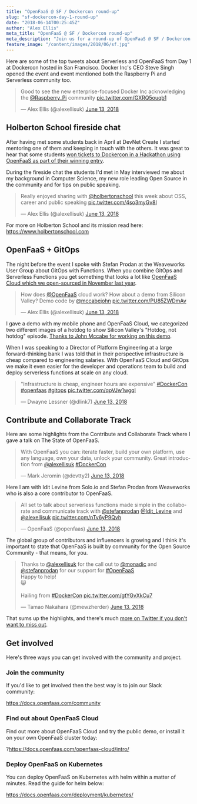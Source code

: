 ```yaml
---
title: "OpenFaaS @ SF / Dockercon round-up"
slug: "sf-dockercon-day-1-round-up"
date: "2018-06-14T00:25:45Z"
author: "Alex Ellis"
meta_title: "OpenFaaS @ SF / Dockercon round-up"
meta_description: "Join us for a round-up of OpenFaaS @ SF / Dockercon Day 1 with Holberton School, a GitOps + OpenFaaS Cloud meet-up and the Collaborate & contribute track"
feature_image: "/content/images/2018/06/sf.jpg"
---
```


Here are some of the top tweets about Serverless and OpenFaaS from Day 1 at Dockercon hosted in San Francisco. Docker Inc's CEO Steve Singh opened the event and event mentioned both the Raspberry Pi and Serverless community too.

<blockquote class="twitter-tweet" data-lang="en"><p lang="en" dir="ltr">Good to see the new enterprise-focused Docker Inc acknowledging the <a href="https://twitter.com/Raspberry_Pi?ref_src=twsrc%5Etfw">@Raspberry_Pi</a> community <a href="https://t.co/GXRQ5ouqb1">pic.twitter.com/GXRQ5ouqb1</a></p>&mdash; Alex Ellis (@alexellisuk) <a href="https://twitter.com/alexellisuk/status/1006932025037676544?ref_src=twsrc%5Etfw">June 13, 2018</a></blockquote> <script async src="https://platform.twitter.com/widgets.js" charset="utf-8"></script> 

## Holberton School fireside chat

After having met some students back in April at DevNet Create I started mentoring one of them and keeping in touch with the others. It was great to hear that some students [won tickets to Dockercon in a Hackathon using OpenFaaS as part of their winning entry](https://twitter.com/kjowong/status/990418365112971264).

During the fireside chat the students I'd met in May interviewed me about my background in Computer Science, my new role leading Open Source in the community and for tips on public speaking.

<blockquote class="twitter-tweet" data-lang="en"><p lang="en" dir="ltr">Really enjoyed sharing with <a href="https://twitter.com/holbertonschool?ref_src=twsrc%5Etfw">@holbertonschool</a> this week about OSS, career and public speaking <a href="https://t.co/4so3myGv8l">pic.twitter.com/4so3myGv8l</a></p>&mdash; Alex Ellis (@alexellisuk) <a href="https://twitter.com/alexellisuk/status/1007049275203678211?ref_src=twsrc%5Etfw">June 13, 2018</a></blockquote> <script async src="https://platform.twitter.com/widgets.js" charset="utf-8"></script> 

For more on Holberton School and its mission read here: https://www.holbertonschool.com


## OpenFaaS + GitOps

The night before the event I spoke with Stefan Prodan at the Weaveworks User Group about GitOps with Functions. When you combine GitOps and Serverless Functions you get something that looks a lot like [OpenFaaS Cloud which we open-sourced in November last year](http://github.com/openfaas/openfaas-cloud/).

<blockquote class="twitter-tweet" data-lang="en"><p lang="en" dir="ltr">How does <a href="https://twitter.com/openfaas?ref_src=twsrc%5Etfw">@OpenFaaS</a> cloud work? How about a demo from Silicon Valley? Demo code by <a href="https://twitter.com/mccabejohn?ref_src=twsrc%5Etfw">@mccabejohn</a> <a href="https://t.co/PU85ZWDmAv">pic.twitter.com/PU85ZWDmAv</a></p>&mdash; Alex Ellis (@alexellisuk) <a href="https://twitter.com/alexellisuk/status/1006767045298589697?ref_src=twsrc%5Etfw">June 13, 2018</a></blockquote> <script async src="https://platform.twitter.com/widgets.js" charset="utf-8"></script> 

I gave a demo with my mobile phone and OpenFaaS Cloud, we categorized two different images of a hotdog to show Silicon Valley's "Hotdog, not hotdog" episode. [Thanks to John Mccabe for working on this demo](https://github.com/johnmccabe/serverless-hotdog-nothotdog).

When I was speaking to a Director of Platform Engineering at a large forward-thinking bank I was told that in their perspective infrastructure is cheap compared to engineering salaries. With OpenFaaS Cloud and GitOps we make it even easier for the developer and operations team to build and deploy serverless functions at scale on any cloud.

<blockquote class="twitter-tweet" data-lang="en"><p lang="en" dir="ltr">&quot;Infrastructure is cheap, engineer hours are expensive&quot; <a href="https://twitter.com/hashtag/DockerCon?src=hash&amp;ref_src=twsrc%5Etfw">#DockerCon</a> <a href="https://twitter.com/hashtag/openfaas?src=hash&amp;ref_src=twsrc%5Etfw">#openfaas</a> <a href="https://twitter.com/hashtag/gitops?src=hash&amp;ref_src=twsrc%5Etfw">#gitops</a> <a href="https://t.co/qpVJw1wgqI">pic.twitter.com/qpVJw1wgqI</a></p>&mdash; Dwayne Lessner (@dlink7) <a href="https://twitter.com/dlink7/status/1006728174292688900?ref_src=twsrc%5Etfw">June 13, 2018</a></blockquote> <script async src="https://platform.twitter.com/widgets.js" charset="utf-8"></script> 


## Contribute and Collaborate Track

Here are some highlights from the Contribute and Collaborate Track where I gave a talk on The State of OpenFaaS.

<blockquote class="twitter-tweet" data-lang="en"><p lang="en" dir="ltr">With OpenFaaS you can: iterate faster, build your own platform, use any language, own your data, unlock your community. Great introduction from <a href="https://twitter.com/alexellisuk?ref_src=twsrc%5Etfw">@alexellisuk</a> <a href="https://twitter.com/hashtag/DockerCon?src=hash&amp;ref_src=twsrc%5Etfw">#DockerCon</a></p>&mdash; Mark Jeromin (@devtty2) <a href="https://twitter.com/devtty2/status/1006981464519467008?ref_src=twsrc%5Etfw">June 13, 2018</a></blockquote> <script async src="https://platform.twitter.com/widgets.js" charset="utf-8"></script> 

Here I am with Idit Levine from Solo.io and Stefan Prodan from Weaveworks who is also a core contributor to OpenFaaS.

<blockquote class="twitter-tweet" data-lang="en"><p lang="en" dir="ltr">All set to talk about serverless functions made simple in the collaborate and communicate track with <a href="https://twitter.com/stefanprodan?ref_src=twsrc%5Etfw">@stefanprodan</a> <a href="https://twitter.com/Idit_Levine?ref_src=twsrc%5Etfw">@Idit_Levine</a> and <a href="https://twitter.com/alexellisuk?ref_src=twsrc%5Etfw">@alexellisuk</a> <a href="https://t.co/nTv6yP9Qvh">pic.twitter.com/nTv6yP9Qvh</a></p>&mdash; OpenFaaS (@openfaas) <a href="https://twitter.com/openfaas/status/1006969982398259200?ref_src=twsrc%5Etfw">June 13, 2018</a></blockquote> <script async src="https://platform.twitter.com/widgets.js" charset="utf-8"></script> 

The global group of contributors and influencers is growing and I think it's important to state that OpenFaaS is built by community for the Open Source Community - that means, for you.

<blockquote class="twitter-tweet" data-lang="en"><p lang="en" dir="ltr">Thanks to <a href="https://twitter.com/alexellisuk?ref_src=twsrc%5Etfw">@alexellisuk</a> for the call out to <a href="https://twitter.com/monadic?ref_src=twsrc%5Etfw">@monadic</a> and <a href="https://twitter.com/stefanprodan?ref_src=twsrc%5Etfw">@stefanprodan</a> for our support for <a href="https://twitter.com/hashtag/OpenFaaS?src=hash&amp;ref_src=twsrc%5Etfw">#OpenFaaS</a> <br>Happy to help!<br>😸<br><br>Hailing from <a href="https://twitter.com/hashtag/DockerCon?src=hash&amp;ref_src=twsrc%5Etfw">#DockerCon</a> <a href="https://t.co/gtYGvXkCu7">pic.twitter.com/gtYGvXkCu7</a></p>&mdash; Tamao Nakahara (@mewzherder) <a href="https://twitter.com/mewzherder/status/1006974526603706368?ref_src=twsrc%5Etfw">June 13, 2018</a></blockquote> <script async src="https://platform.twitter.com/widgets.js" charset="utf-8"></script> 

That sums up the highlights, and there's much [more on Twitter if you don't want to miss out](https://twitter.com/search?f=tweets&vertical=default&q=openfaas&src=typd).

## Get involved

Here's three ways you can get involved with the community and project.

### Join the community

If you'd like to get involved then the best way is to join our Slack community:

https://docs.openfaas.com/community

### Find out about OpenFaaS Cloud

Find out more about OpenFaaS Cloud and try the public demo, or install it on your own OpenFaaS cluster today:

?https://docs.openfaas.com/openfaas-cloud/intro/

### Deploy OpenFaaS on Kubernetes

You can deploy OpenFaaS on Kubernetes with helm within a matter of minutes. Read the guide for helm below:

https://docs.openfaas.com/deployment/kubernetes/